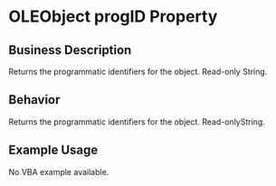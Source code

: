 # OLEObject progID Property

## Business Description
Returns the programmatic identifiers for the object. Read-only String.

## Behavior
Returns the programmatic identifiers for the object. Read-onlyString.

## Example Usage
No VBA example available.